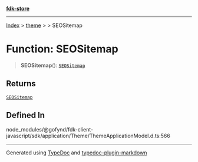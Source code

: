 [**fdk-store**](../../../README.md)
***

[Index](../../../API.md) > [theme](../../README.md) > [<internal>](../README.md) > SEOSitemap

# Function: SEOSitemap

> **SEOSitemap**(): [`SEOSitemap`](../type-aliases/type-alias.SEOSitemap.md)

## Returns

[`SEOSitemap`](../type-aliases/type-alias.SEOSitemap.md)

## Defined In

node\_modules/@gofynd/fdk-client-javascript/sdk/application/Theme/ThemeApplicationModel.d.ts:566

***
Generated using [TypeDoc](https://typedoc.org/) and [typedoc-plugin-markdown](https://www.npmjs.com/package/typedoc-plugin-markdown)
